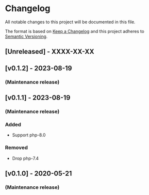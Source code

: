 # Changelog

All notable changes to this project will be documented in this file.

The format is based on [Keep a Changelog](http://keepachangelog.com/en/1.0.0/) and this project adheres to [Semantic Versioning](http://semver.org/spec/v2.0.0.html).

## [Unreleased] - XXXX-XX-XX

## [v0.1.2] -  2023-08-19

### (Maintenance release)


## [v0.1.1] -  2023-08-19

### (Maintenance release)

### Added
- Support php-8.0

### Removed
- Drop php-7.4


## [v0.1.0] -  2020-05-21

### (Maintenance release)
